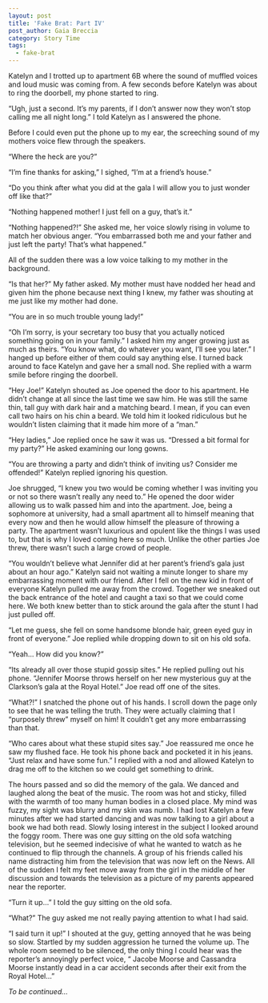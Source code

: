 ```yaml
---
layout: post
title: 'Fake Brat: Part IV'
post_author: Gaia Breccia
category: Story Time
tags:
  - fake-brat
---
```


Katelyn and I trotted up to apartment 6B where the sound of muffled voices and loud music was coming from. A few seconds before Katelyn was about to ring the doorbell, my phone started to ring.

“Ugh, just a second. It’s my parents, if I don’t answer now they won’t stop calling me all night long.” I told Katelyn as I answered the phone.

Before I could even put the phone up to my ear, the screeching sound of my mothers voice flew through the speakers.

“Where the heck are you?”

“I’m fine thanks for asking,” I sighed, “I’m at a friend’s house.”

“Do you think after what you did at the gala I will allow you to just wonder off like that?”

“Nothing happened mother! I just fell on a guy, that’s it.”

“Nothing happened?!” She asked me, her voice slowly rising in volume to match her obvious anger. “You embarrassed both me and your father and just left the party! That’s what happened.”

All of the sudden there was a low voice talking to my mother in the background.

“Is that her?” My father asked. My mother must have nodded her head and given him the phone because next thing I knew, my father was shouting at me just like my mother had done.

“You are in so much trouble young lady!”

“Oh I’m sorry, is your secretary too busy that you actually noticed something going on in your family.” I asked him my anger growing just as much as theirs. “You know what, do whatever you want, I’ll see you later.” I hanged up before either of them could say anything else. I turned back around to face Katelyn and gave her a small nod. She replied with a warm smile before ringing the doorbell.

“Hey Joe!” Katelyn shouted as Joe opened the door to his apartment. He didn’t change at all since the last time we saw him. He was still the same thin, tall guy with dark hair and a matching beard. I mean, if  you can even call two hairs on his chin a beard. We told him it looked ridiculous but he wouldn’t listen claiming that it made him more of a “man.”

“Hey ladies,” Joe replied once he saw it was us. “Dressed a bit formal for my party?” He asked examining our long gowns.

“You are throwing a party and didn’t think of inviting us? Consider me offended!” Katelyn replied ignoring his question.

Joe shrugged, “I knew you two would be coming whether I was inviting you or not so there wasn’t really any need to.” He opened the door wider allowing us to walk passed him and into the apartment. Joe, being a sophomore at university, had a small apartment all to himself meaning that every now and then he would allow himself the pleasure of throwing a party. The apartment wasn’t luxurious and opulent like the things I was used to, but that is why I loved coming here so much. Unlike the other parties Joe threw, there wasn’t such a large crowd of people.

“You wouldn’t believe what Jennifer did at her parent’s friend’s gala just about an hour ago.” Katelyn said not waiting a minute longer to share my embarrassing moment with our friend. After I fell on the new kid in front of everyone Katelyn pulled me away from the crowd. Together we sneaked out the back entrance of the hotel and caught a taxi so that we could come here. We both knew better than to stick around the gala after the stunt I had just pulled off.

“Let me guess, she fell on some handsome blonde hair, green eyed guy in front of everyone.” Joe replied while dropping down to sit on his old sofa.

“Yeah… How did you know?”

“Its already all over those stupid gossip sites.” He replied pulling out his phone. “Jennifer Moorse throws herself on her new mysterious guy at the Clarkson’s gala at the Royal Hotel.” Joe read off one of the sites.

“What?!” I snatched the phone out of his hands. I scroll down the page only to see that he was telling the truth. They were actually claiming that I “purposely threw” myself on him! It couldn’t get any more embarrassing than that.

“Who cares about what these stupid sites say.” Joe reassured me once he saw my flushed face. He took his phone back and pocketed it in his jeans. “Just relax and have some fun.” I replied with a nod and allowed Katelyn to drag me off to the kitchen so we could get something to drink.

The hours passed and so did the memory of the gala. We danced and laughed along the beat of the music. The room was hot and sticky, filled with the warmth of too many human bodies in a closed place. My mind was fuzzy, my sight was blurry and my skin was numb. I had lost Katelyn a few minutes after we had started dancing and was now talking to a girl about a book we had both read. Slowly losing interest in the subject I looked around the foggy room. There was one guy sitting on the old sofa watching television, but he seemed indecisive of what he wanted to watch as he continued to flip through the channels.  A group of his friends called his name distracting him from the television that was now left on the News. All of the sudden I felt my feet move away from the girl in the middle of her discussion and towards the television as a picture of my parents appeared near the reporter.

“Turn it up…” I told the guy sitting on the old sofa.

“What?” The guy asked me not really paying attention to what I had said.

“I said turn it up!” I shouted at the guy, getting annoyed that he was being so slow. Startled by my sudden aggression he turned the volume up. The whole room seemed to be silenced, the only thing I could hear was the reporter’s annoyingly perfect voice, “ Jacobe Moorse and Cassandra Moorse instantly dead in a car accident seconds after their exit from the Royal Hotel…”

*To be continued…*
